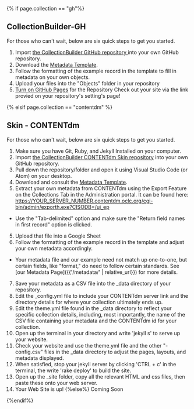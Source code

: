

{% if page.collection == "gh"%}
## CollectionBuilder-GH

For those who can't wait, below are six quick steps to get you started.

1. Import <a href="https://github.com/CollectionBuilder/collectionbuilder-gh" target="_blank">the CollectionBuilder GitHub repository </a> into your own GitHub repository.
2. Download the <a href="https://docs.google.com/spreadsheets/d/1Uv9ytll0hysMOH1j-VL1lZx6PWvc1zf3L35sK_4IuzI/edit#gid=0" target="_blank">Metadata Template</a>.
3. Follow the formatting of the example record in the template to fill in metadata on your own objects.
4. Upload your files into the "Objects" folder in your repository<a target="_blank" href="https://help.github.com/en/articles/configuring-a-publishing-source-for-github-pages">
5. Turn on GitHub Pages</a> for the Repository Check out your site via the link provied on your repository's setting's page!

{% elsif page.collection == "contentdm" %}
## Skin - CONTENTdm

For those who can't wait, below are six quick steps to get you started.</p>
1. Make sure you have Git, Ruby, and Jekyll Installed on your computer.
1. Import [the CollectionBuilder CONTENTdm Skin repository](https://github.com/CollectionBuilder/collectionbuilder-cdm) into your own GitHub repository.
2. Pull down the repository/folder and open it using Visual Studio Code (or Atom) on your desktop.
2. Download and consult the [Metadata Template](https://docs.google.com/spreadsheets/d/1Uv9ytll0hysMOH1j-VL1lZx6PWvc1zf3L35sK_4IuzI/edit#gid=0).
3. Extract your own metadata from CONTENTdm using the Export Feature on the Collections Tab in the Administration portal. It can be found here: https://YOUR_SERVER_NUMBER.contentdm.oclc.org/cgi-bin/admin/exporth.exe?CISODB=/ui_ep
  - Use the "Tab-delimited" option and make sure the "Return field names in first record" option is clicked.
5. Upload that file into a Google Sheet
6. Follow the formatting of the example record in the template and adjust your own metadata accordingly.
  - Your metadata file and our example need not match up one-to-one, but certain fields, like "format," do need to follow certain standards. See [our Metadata Page]({{'/metadata/' | relative_url}}) for more details.
7. Save your metadata as a CSV file into the _data directory of your repository. 
8. Edit the _config.yml file to include your CONTENTdm server link and the directory details for where your collection ultimately ends up.  
9. Edit the theme.yml file found in the _data directory to reflect your specific collection details, including, most importantly, the name of the CSV file containing your metadata and the CONTENTdm id for your collection. 
10. Open up the terminal in your directory and write 'jekyll s' to serve up your website. 
11. Check your website and use the theme.yml file and the other "-config.csv" files in the _data directory to adjust the pages, layouts, and metadata displayed. 
12. When satisfied, stop your jekyll server by clicking 'CTRL + c' in the terminal, the write 'rake deploy' to build the site. 
13. Open up the _site folder, copy all the relevant HTML and css files, then paste these onto your web server. 
14. Your Web Site is up!
{%else%}
Coming Soon

{%endif%}